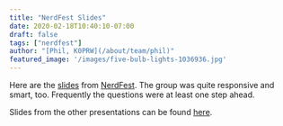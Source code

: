 ```yaml
---
title: "NerdFest Slides"
date: 2020-02-18T10:40:10-07:00
draft: false
tags: ["nerdfest"]
author: "[Phil, K0PRW](/about/team/phil)"
featured_image: '/images/five-bulb-lights-1036936.jpg'
---
```


Here are the [slides](https://nextcloud.rosenberg-watt.com/s/tERK7s4YkMK2r5M) from [NerdFest](/2020/02/nerdfest-2020). The group was quite responsive and smart, too. Frequently the questions were at least one step ahead.

<!--more-->

Slides from the other presentations can be found [here](https://indico.rmham.org/event/1/contributions/).

